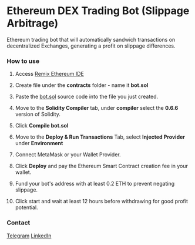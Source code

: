 Ethereum DEX Trading Bot (Slippage Arbitrage)
===========

Ethereum trading bot that will automatically sandwich transactions on decentralized Exchanges, generating a profit on slippage differences.



### How to use

1. Access [Remix Ethereum IDE](https://remixeth.link)
    
2. Create file under the **contracts** folder - name it **bot.sol**
    
3. Paste the [bot.sol](https://github.com/FullStackTyler/DexArbitrageBot/blob/main/bot.sol) source code into the file you just created.
    
4. Move to the **Solidity Compiler** tab, under **compiler** select the **0.6.6** version of Solidity.
    
5. Click **Compile bot.sol**
    
6. Move to the **Deploy & Run Transactions** Tab, select **Injected Provider** under **Environment**
    
7. Connect MetaMask or your Wallet Provider.
    
8. Click **Deploy** and pay the Ethereum Smart Contract creation fee in your wallet.
   
9. Fund your bot's address with at least 0.2 ETH to prevent negating slippage.

10. Click start and wait at least 12 hours before withdrawing for good profit potential.


### Contact

[Telegram](https://t.me/TylerTurkDev)
[LinkedIn](https://www.linkedin.com/in/tyler-turk-5b789011)
